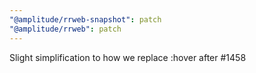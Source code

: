 ```yaml
---
"@amplitude/rrweb-snapshot": patch
"@amplitude/rrweb": patch
---
```


Slight simplification to how we replace :hover after #1458
